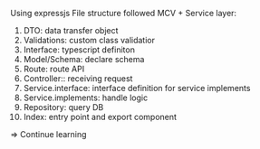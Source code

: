 Using expressjs
File structure followed MCV + Service layer:
1. DTO: data transfer object
2. Validations: custom class validatior
3. Interface: typescript definiton 
4. Model/Schema: declare schema 
5. Route: route API
6. Controller:: receiving request 
7. Service.interface: interface definition for service implements
8. Service.implements: handle logic
9. Repository: query DB 
10. Index: entry point and export component


=> Continue learning
